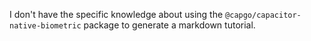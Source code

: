 I don't have the specific knowledge about using the `@capgo/capacitor-native-biometric` package to generate a markdown tutorial.